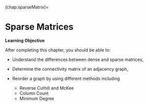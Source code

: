 (chap:sparseMatrix)=
# Sparse Matrices


**Learning Objective**

After completing this chapter, you should be able to:

+ Understand the differences between dense and sparse matrices,

+ Determine the connectivity matrix of an adjacency graph,

+ Reorder a graph by using different methods including
    + Reverse Cuthill and McKee
    + Column Count 
    + Minimum Degree 

```{tableofcontents}
```